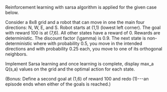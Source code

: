 Reinforcement learning with sarsa algorithm is applied for the given case below.

Consider a 8x8 grid and a robot that can move in one the main four
directions: N, W, E, and S. Robot starts at (1,1) (lowest left corner).
The goal with reward 100 is at (7,6). All other states have a reward of 0. Rewards are deterministic. The discount factor (\gamma) is 0.9. 
The next state is non-deterministic where with probability 0.5, you move in the intended directions and with probability 0.25 each, you move to one of its orthogonal neighbors.

Implement Sarsa learning and once learning is complete, display max_a
Q(s,a) values on the grid and the optimal action for each state.

(Bonus: Define a second goal at (1,6) of reward 100 and redo (1)---an episode
ends when either of the goals is reached.)
